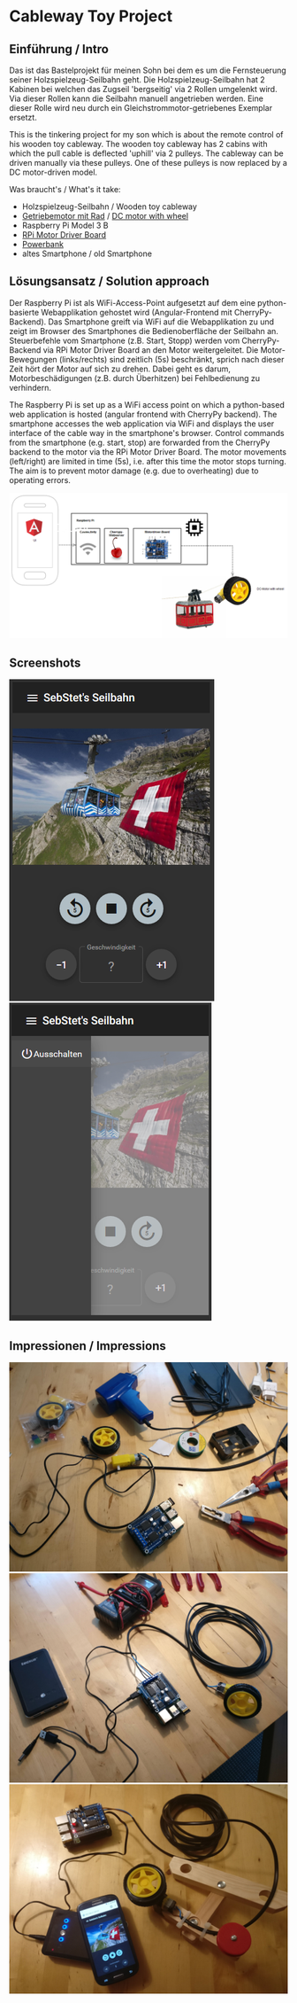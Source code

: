 # Cableway Toy Project

## Einführung / Intro

Das ist das Bastelprojekt für meinen Sohn bei dem es um die Fernsteuerung seiner Holzspielzeug-Seilbahn geht.
Die Holzspielzeug-Seilbahn hat 2 Kabinen bei welchen das Zugseil 'bergseitig' via 2 Rollen umgelenkt wird.
Via dieser Rollen kann die Seilbahn manuell angetrieben werden. Eine dieser Rolle wird neu durch ein Gleichstrommotor-getriebenes Exemplar ersetzt.

This is the tinkering project for my son which is about the remote control of his wooden toy cableway.
The wooden toy cableway has 2 cabins with which the pull cable is deflected 'uphill' via 2 pulleys.
The cableway can be driven manually via these pulleys. One of these pulleys is now replaced by a DC motor-driven model.

Was braucht's / What's it take:

- Holzspielzeug-Seilbahn / Wooden toy cableway
- [Getriebemotor mit Rad](https://www.reichelt.de/getriebemotor-mit-rad-3-9-v-welle-3-5-mm-com-motor-rad-p219038.html) / [DC motor with wheel](https://www.reichelt.de/getriebemotor-mit-rad-3-9-v-welle-3-5-mm-com-motor-rad-p219038.html)
- Raspberry Pi Model 3 B
- [RPi Motor Driver Board](https://www.waveshare.com/rpi-motor-driver-board.htm)
- [Powerbank](https://www.manualslib.com/manual/1192439/Tecxus-Tp-10000.html)
- altes Smartphone / old Smartphone

## Lösungsansatz / Solution approach

Der Raspberry Pi ist als WiFi-Access-Point aufgesetzt auf dem eine python-basierte Webapplikation gehostet wird (Angular-Frontend mit CherryPy-Backend).
Das Smartphone greift via WiFi auf die Webapplikation zu und zeigt im Browser des Smartphones die Bedienoberfläche der Seilbahn an.
Steuerbefehle vom Smartphone (z.B. Start, Stopp) werden vom CherryPy-Backend via RPi Motor Driver Board an den Motor weitergeleitet.
Die Motor-Bewegungen (links/rechts) sind zeitlich (5s) beschränkt, sprich nach dieser Zeit hört der Motor auf sich zu drehen. Dabei geht es darum, Motorbeschädigungen (z.B. durch Überhitzen) bei Fehlbedienung zu verhindern.

The Raspberry Pi is set up as a WiFi access point on which a python-based web application is hosted (angular frontend with CherryPy backend).
The smartphone accesses the web application via WiFi and displays the user interface of the cable way in the smartphone's browser.
Control commands from the smartphone (e.g. start, stop) are forwarded from the CherryPy backend to the motor via the RPi Motor Driver Board.
The motor movements (left/right) are limited in time (5s), i.e. after this time the motor stops turning. The aim is to prevent motor damage (e.g. due to overheating) due to operating errors.

![Solution](/screenshots/solution-blocks.PNG)


## Screenshots

![Screenshot 1](/screenshots/screenshot-1.PNG)
![Screenshot 2](/screenshots/screenshot-2.PNG)

## Impressionen / Impressions

![Impression 1](/screenshots/impression-1.jpg)
![Impression 2](/screenshots/impression-2.jpg)
![Impression 2](/screenshots/impression-3.jpg)